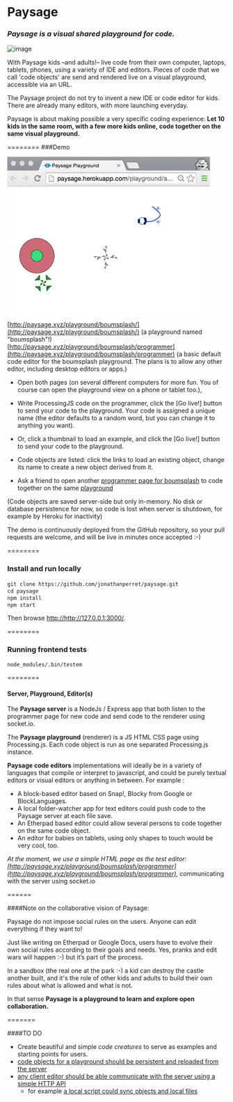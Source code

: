 Paysage
=======
### ***Paysage*** *is a visual shared playground for code.* 

![image](paysage-mood-sketch.jpg)

With Paysage kids –and adults!– live code from their own computer, laptops, tablets, phones, using a variety of IDE and editors. 
Pieces of code that we call 'code objects' are send and rendered live on a visual playground, accessible via an URL.

The Paysage project do not try to invent a new IDE or code editor for kids. There are already many editors, with more launching everyday.

Paysage is about making possible a very specific coding experience: 
**Let 10 kids in the same room, with a few more kids online, code together on the same visual playground.**

========
###Demo

![image](paysage-mini.gif)

[http://paysage.xyz/playground/boumsplash/](http://paysage.xyz/playground/boumsplash/) (a playground named "boumsplash"!)  
[http://paysage.xyz/playground/boumsplash/programmer](http://paysage.xyz/playground/boumsplash/programmer) (a basic default code editor for the boumsplash playground. The plans is to allow any other editor, including desktop editors or apps.) 

- Open both pages (on several different computers for more fun. You of course can open the playground view on a phone or tablet too.), 

 - Write ProcessingJS code on the programmer, click the [Go live!] button to send your code to the playground. Your code is assigned a unique name (the editor defaults to a random word, but you can change it to anything you want).
 - Or, click a thumbnail to load an example, and click the [Go live!] button to send your code to the playground. 
 - Code objects are listed: click the links to load an existing object, change its name to create a new object derived from it.

- Ask a friend to open another [programmer page for boumsplash](http://paysage.xyz/playground/boumsplash/programmer) to code together on the same [playground](http://paysage.xyz/playground/boumsplash/)

(Code objects are saved server-side but only in-memory. No disk or database persistence for now, so code is lost when server is shutdown, for example by Heroku for inactivity)

The demo is continuously deployed from the GitHub repository, so your pull requests are welcome, and will be live in minutes once accepted :-)

========
### Install and run locally

    git clone https://github.com/jonathanperret/paysage.git
    cd paysage
    npm install
    npm start

Then browse <http://http://127.0.0.1:3000/>.

========
### Running frontend tests

    node_modules/.bin/testem

========
#### Server, Playground, Editor(s)
The **Paysage server** is a NodeJs / Express app that both listen to the programmer page for new code and send code to the renderer using socket.io.

The **Paysage playground** (renderer) is a JS HTML CSS page using Processing.js. 
Each code object is run as one separated Processing.js instance.

**Paysage code editors** implementations will ideally be in a variety of languages that compile or interpret to javascript, and could be purely textual editors or visual editors or anything in between. For example :
 - A block-based editor based on Snap!, Blocky from Google or BlockLanguages.  
 - A local folder-watcher app for text editors could push code to the Paysage server at each file save. 
 - An Etherpad based editor could allow several persons to code together on the same code object.
 - An editor for babies on tablets, using only shapes to touch would be very cool, too. 
 
*At the moment, we use a simple HTML page as the test editor: [http://paysage.xyz/playground/boumsplash/programmer](http://paysage.xyz/playground/boumsplash/programmer)*, communicating with the server using socket.io 

======

####Note on the collaborative vision of Paysage:

Paysage do not impose social rules on the users. Anyone can edit everything if they want to! 

Just like writing on Etherpad or Google Docs, users have to evolve their own social rules according to their goals and needs. Yes, pranks and edit wars will happen :-) but it’s part of the process. 

In a sandbox (the real one at the park :-) a kid can destroy the castle another built, and it's the role of other kids and adults to build their own rules about what is allowed and what is not.

In that sense **Paysage is a playground to learn and explore open collaboration.**

=======

####TO DO

- Create beautiful and simple *code creatures* to serve as examples and starting points for users. 
- [code objects for a playground should be persistent and reloaded from the server](https://github.com/jonathanperret/paysage/issues/5)
- [any client editor should be able communicate with the server using a simple HTTP API](https://github.com/jonathanperret/paysage/issues/7)
  - for example [a local script could sync objects and local files](https://github.com/jonathanperret/paysage/issues/14) 
